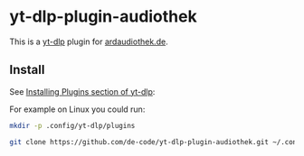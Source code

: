# yt-dlp-plugin-audiothek

This is a [yt-dlp](https://github.com/yt-dlp/yt-dlp) plugin for [ardaudiothek.de](https://www.ardaudiothek.de/).

## Install

See [Installing Plugins section of yt-dlp](https://github.com/yt-dlp/yt-dlp?tab=readme-ov-file#installing-plugins):

For example on Linux you could run:

```bash
mkdir -p .config/yt-dlp/plugins

git clone https://github.com/de-code/yt-dlp-plugin-audiothek.git ~/.config/yt-dlp/plugins/audiothek
```